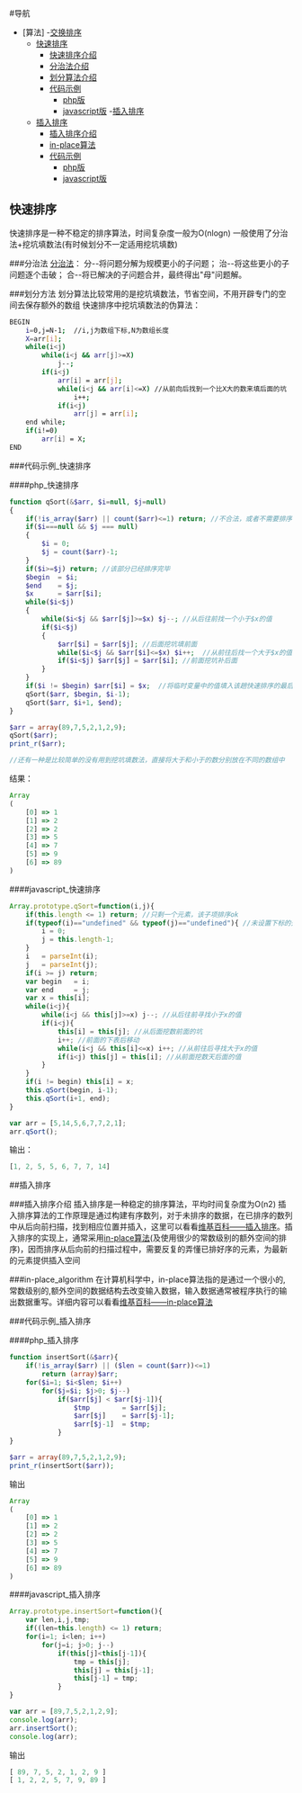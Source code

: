 #导航
- [算法]
    -[交换排序](#交换排序)
	- [快速排序](#快速排序)
		- [快速排序介绍](#快速排序)
		- [分治法介绍](#分治法)
		- [划分算法介绍](#划分方法)
		- [代码示例](#代码示例_快速排序)
			- [php版](#php_快速排序)
			- [javascript版](#javascript_快速排序)
    -[插入排序](#插入排序)
	- [插入排序](#直接插入排序)
		- [插入排序介绍](#插入排序介绍)
		- [in-place算法](#in-place_algorithm)
		- [代码示例](#代码示例_插入排序)
			- [php版](#php_插入排序)
			- [javascript版](#javascript_插入排序)


## 快速排序
快速排序是一种不稳定的排序算法，时间复杂度一般为O(nlogn)
一般使用了分治法+挖坑填数法(有时候划分不一定适用挖坑填数)

###分治法
[分治法](http://baike.baidu.com/link?url=0KLfXSDK6Nb4M3HKoVW0MIayqhoGzQ5-Bc8oVOEC7dUvp-BXfXf6WVZ6lYDnVItthTqJVbkeFoVwS19-08eixK)：
	分--将问题分解为规模更小的子问题；
	治--将这些更小的子问题逐个击破；
	合--将已解决的子问题合并，最终得出"母"问题解。

###划分方法
划分算法比较常用的是挖坑填数法，节省空间，不用开辟专门的空间去保存额外的数组
快速排序中挖坑填数法的伪算法：
``` bash
BEGIN
	i=0,j=N-1;  //i,j为数组下标,N为数组长度
	X=arr[i];
	while(i<j)
		while(i<j && arr[j]>=X)
			j--;
		if(i<j)
			arr[i] = arr[j];
			while(i<j && arr[i]<=X) //从前向后找到一个比X大的数来填后面的坑
				i++;
			if(i<j)
				arr[j] = arr[i];
	end while;
	if(i!=0)
		arr[i] = X;
END
```

###代码示例_快速排序

####php_快速排序
```php
function qSort(&$arr, $i=null, $j=null)
{
	if(!is_array($arr) || count($arr)<=1) return; //不合法，或者不需要排序
	if($i===null && $j === null)
	{
		$i = 0;
		$j = count($arr)-1;
	}
	if($i>=$j) return; //该部分已经排序完毕
	$begin 	= $i;
	$end 	= $j;
	$x 		= $arr[$i];
	while($i<$j)
	{
		while($i<$j && $arr[$j]>=$x) $j--; //从后往前找一个小于$x的值
		if($i<$j)
		{
			$arr[$i] = $arr[$j]; //后面挖坑填前面
			while($i<$j && $arr[$i]<=$x) $i++;  //从前往后找一个大于$x的值
			if($i<$j) $arr[$j] = $arr[$i]; //前面挖坑补后面
		}
	}
	if($i != $begin) $arr[$i] = $x;  //将临时变量中的值填入该趟快速排序的最后一个坑
	qSort($arr, $begin, $i-1);
	qSort($arr, $i+1, $end);
}

$arr = array(89,7,5,2,1,2,9);
qSort($arr);
print_r($arr);

//还有一种是比较简单的没有用到挖坑填数法，直接将大于和小于的数分别放在不同的数组中
```
结果：
```javascript
Array
(
    [0] => 1
    [1] => 2
    [2] => 2
    [3] => 5
    [4] => 7
    [5] => 9
    [6] => 89
)
```

####javascript_快速排序
```javascript
Array.prototype.qSort=function(i,j){
	if(this.length <= 1) return; //只剩一个元素，该子项排序ok
	if(typeof(i)=="undefined" && typeof(j)=="undefined"){ //未设置下标的开始和结尾，初始赋值
		i = 0;
		j = this.length-1;
	}
	i 	= parseInt(i);
	j	= parseInt(j);
	if(i >= j) return;
	var begin 	= i;
	var end 	= j;
	var x = this[i];
	while(i<j){
		while(i<j && this[j]>=x) j--; //从后往前寻找小于x的值
		if(i<j){
			this[i] = this[j]; //从后面挖数前面的坑
			i++; //前面的下表后移动
			while(i<j && this[i]<=x) i++; //从前往后寻找大于x的值
			if(i<j) this[j] = this[i]; //从前面挖数天后面的值
		}
	}
	if(i != begin) this[i] = x;
	this.qSort(begin, i-1);
	this.qSort(i+1, end);
}

var arr = [5,14,5,6,7,7,2,1];
arr.qSort();
```
输出：
```javascript
[1, 2, 5, 5, 6, 7, 7, 14]
```

##插入排序

###插入排序介绍
插入排序是一种稳定的排序算法，平均时间复杂度为O(n2)
插入排序算法的工作原理是通过构建有序数列，对于未排序的数据，在已排序的数列中从后向前扫描，找到相应位置并插入，这里可以看看[维基百科——插入排序](#http://zh.wikipedia.org/wiki/%E6%8F%92%E5%85%A5%E6%8E%92%E5%BA%8F)。插入排序的实现上，通常采用[in-place算法](http://en.wikipedia.org/wiki/In-place_algorithm)(及使用很少的常数级别的额外空间的排序)，因而排序从后向前的扫描过程中，需要反复的弄懂已排好序的元素，为最新的元素提供插入空间

###in-place_algorithm
在计算机科学中，in-place算法指的是通过一个很小的,常数级别的,额外空间的数据结构去改变输入数据，输入数据通常被程序执行的输出数据重写。详细内容可以看看[维基百科——in-place算法](#http://en.wikipedia.org/wiki/In-place_algorithm)

###代码示例_插入排序

####php_插入排序
```php
function insertSort(&$arr){
	if(!is_array($arr) || ($len = count($arr))<=1)
		return (array)$arr;
	for($i=1; $i<$len; $i++)
		for($j=$i; $j>0; $j--)
			if($arr[$j] < $arr[$j-1]){
				$tmp 		= $arr[$j];
				$arr[$j] 	= $arr[$j-1];
				$arr[$j-1] 	= $tmp;
			}
}

$arr = array(89,7,5,2,1,2,9);
print_r(insertSort($arr));
```
输出
```javascript
Array
(
    [0] => 1
    [1] => 2
    [2] => 2
    [3] => 5
    [4] => 7
    [5] => 9
    [6] => 89
)
```

####javascript_插入排序
```javascript
Array.prototype.insertSort=function(){
	var len,i,j,tmp;
	if((len=this.length) <= 1) return;
	for(i=1; i<len; i++)
		for(j=i; j>0; j--)
			if(this[j]<this[j-1]){
				tmp = this[j];
				this[j] = this[j-1];
				this[j-1] = tmp;
			}
}

var arr = [89,7,5,2,1,2,9];
console.log(arr);
arr.insertSort();
console.log(arr);
```
输出
```javascript
[ 89, 7, 5, 2, 1, 2, 9 ]
[ 1, 2, 2, 5, 7, 9, 89 ]
```
